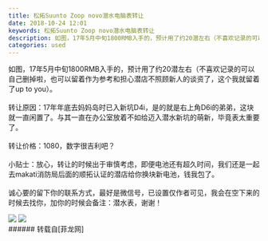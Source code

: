 ```yaml
---
title: 松拓Suunto Zoop novo潜水电脑表转让
date: 2018-10-24 12:01
keywords: 松拓Suunto Zoop novo潜水电脑表转让
description: 如图，17年5月中旬1800RMB入手的，预计用了约20潜左右（不喜欢记录的可以自己删掉啦，也可以留着作为参考和担心潜店不照顾新人的谈资了，这个我就留着了up to you）。转让原因：17年年底去妈妈岛时已入新坑D4i，是的就是右上角D6i的弟弟，这块就一直闲置了。与其一直在办公室放着不如给迈入潜水新坑的萌新，毕竟表太重要了。转让价格：1080，数字很吉利吧？小贴士：放心，转让的时候出于审慎考虑，即便电池还有超久时间，我们还是一起去makati消防局后面的顺拓认证的潜店给你换块新电池，钱我包了。诚心要的留下你的联系方式，最好是微信号，已设置仅作者可见，我会在空下来的时候去找你，加你的时候会备注：潜水表，谢谢！
categories: used
---
```

<td class="t_f" id="postmessage_2153219">

如图，17年5月中旬1800RMB入手的，预计用了约20潜左右（不喜欢记录的可以自己删掉啦，也可以留着作为参考和担心潜店不照顾新人的谈资了，这个我就留着了up to you）。<br/>
<br/>
转让原因：17年年底去妈妈岛时已入新坑D4i，是的就是右上角D6i的弟弟，这块就一直闲置了。与其一直在办公室放着不如给迈入潜水新坑的萌新，毕竟表太重要了。<br/>
<br/>
转让价格：1080，数字很吉利吧？<br/>
<br/>
小贴士：放心，转让的时候出于审慎考虑，即便电池还有超久时间，我们还是一起去makati消防局后面的顺拓认证的潜店给你换块新电池，钱我包了。<br/>
<br/>
诚心要的留下你的联系方式，最好是微信号，已设置仅作者可见，我会在空下来的时候去找你，加你的时候会备注：潜水表，谢谢！<br/>

<img aid="972191" data-cf-modified-6c3c1073887244ea4ff364f4-="" file="data/attachment/forum/201810/24/120105k6vgmzjrjupx6uh6.jpg.thumb.jpg" id="aimg_972191" inpost="1" onclick="" onmouseover="" src="http://www.flw.ph/data/attachment/forum/201810/24/120105k6vgmzjrjupx6uh6.jpg" style="cursor:pointer" zoomfile="data/attachment/forum/201810/24/120105k6vgmzjrjupx6uh6.jpg"/>



<img aid="972192" data-cf-modified-6c3c1073887244ea4ff364f4-="" file="data/attachment/forum/201810/24/120113t0szmm7hhqzhe01s.jpg.thumb.jpg" id="aimg_972192" inpost="1" onclick="" onmouseover="" src="http://www.flw.ph/data/attachment/forum/201810/24/120113t0szmm7hhqzhe01s.jpg" style="cursor:pointer" zoomfile="data/attachment/forum/201810/24/120113t0szmm7hhqzhe01s.jpg"/>


<br/>
</td>
###### 转载自[菲龙网]